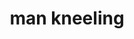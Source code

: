 ---
layout: people&body
title: man kneeling
emoji: man_kneeling
permalink: 🧎‍♂️.html
image: assets/img/3moji/man_kneeling.png
---